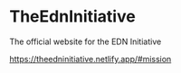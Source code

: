 # TheEdnInitiative

The official website for the EDN Initiative

https://theedninitiative.netlify.app/#mission
